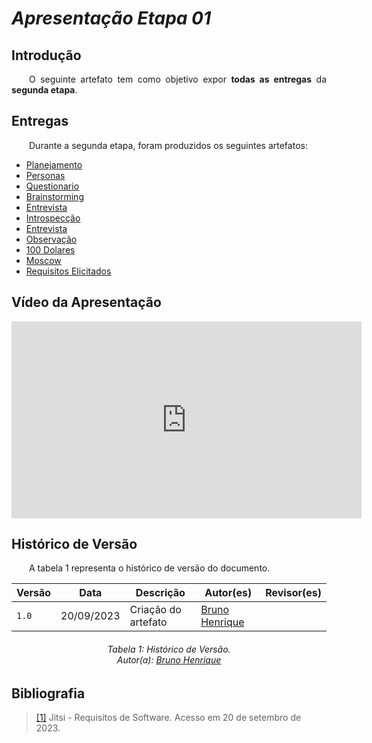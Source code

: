 # ***Apresentação Etapa 01***
## **Introdução** 
<p align="justify">
&emsp;&emsp;O seguinte artefato tem como objetivo expor <b>todas as entregas</b> da <b>segunda etapa</b>.
</p>

## **Entregas**
<p align="justify">
&emsp;&emsp;Durante a segunda etapa, foram produzidos os seguintes artefatos: 
<ul>
<li><a href="https://requisitos-de-software.github.io/2023.2-Jitsi/Elicitacao/planejamento/">Planejamento</a></li>
<li><a href="https://requisitos-de-software.github.io/2023.2-Jitsi/Elicitacao/perfilDoUsuario/personas/">Personas</a></li>   
<li><a href="https://requisitos-de-software.github.io/2023.2-Jitsi/Elicitacao/perfilDoUsuario/questionario/">Questionario</a></li>  
<li><a href="https://requisitos-de-software.github.io/2023.2-Jitsi/Elicitacao/tecnicas/brainstorming/">Brainstorming</a></li>  
<li><a href="https://requisitos-de-software.github.io/2023.2-Jitsi/Elicitacao/tecnicas/entrevista/">Entrevista</a></li>
<li><a href="https://requisitos-de-software.github.io/2023.2-Jitsi/Elicitacao/tecnicas/introspecção/">Introspecção</a></li>
<li><a href="https://requisitos-de-software.github.io/2023.2-Jitsi/Elicitacao/tecnicas/entrevista/">Entrevista</a></li>
<li><a href="https://requisitos-de-software.github.io/2023.2-Jitsi/Elicitacao/ßtecnicas/observacao/">Observação</a></li>
<li><a href="https://requisitos-de-software.github.io/2023.2-Jitsi/Elicitacao/priorizacao/100Dolares/">100 Dolares</a></li>
<li><a href="https://requisitos-de-software.github.io/2023.2-Jitsi/Elicitacao/priorizacao/MoSCoW/">Moscow</a></li>
<li><a href="https://requisitos-de-software.github.io/2023.2-Jitsi/Elicitacao/requisitos-elicitados/">Requisitos Elicitados</a></li>
</ul>
</p>

## **Vídeo da Apresentação**
<iframe width="560" height="315" src="https://www.youtube.com/embed/ItVBKesxpC8?si=ChDwY20jUfVkUL-F" title="YouTube video player" frameborder="0" allow="accelerometer; autoplay; clipboard-write; encrypted-media; gyroscope; picture-in-picture; web-share" allowfullscreen></iframe>

## **Histórico de Versão**
<p align="justify">
&emsp;&emsp;A tabela 1 representa o histórico de versão do documento.
</p>

| Versão | Data       | Descrição           | Autor(es)                                            | Revisor(es) |
|--------|------------|---------------------|------------------------------------------------------|-------------|
| `1.0`  | 20/09/2023 | Criação do artefato | [Bruno Henrique](https://github.com/BrunoHenrique00) |             |

<center>
<h6> Tabela 1: Histórico de Versão.
<br> Autor(a): <a href="https://github.com/PedroSiq">Bruno Henrique</a></h6>
</center>

## **Bibliografia**
><a href="https://requisitos-de-software.github.io/2023.2-Jitsi/">[1]</a> Jitsi - Requisitos de Software. Acesso em 20 de setembro de 2023.